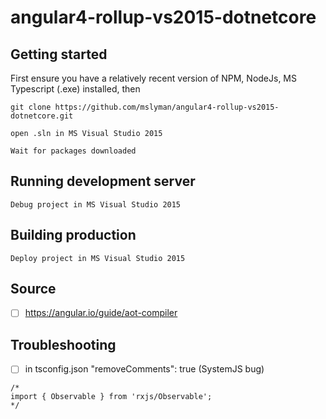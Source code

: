 # angular4-rollup-vs2015-dotnetcore 

## Getting started
First ensure you have a relatively recent version of NPM, NodeJs, MS Typescript (.exe) installed, then
```
git clone https://github.com/mslyman/angular4-rollup-vs2015-dotnetcore.git

open .sln in MS Visual Studio 2015

Wait for packages downloaded
```

## Running development server
```
Debug project in MS Visual Studio 2015
```

## Building production
```
Deploy project in MS Visual Studio 2015
```

## Source
- [ ] https://angular.io/guide/aot-compiler

## Troubleshooting
- [ ] in tsconfig.json  "removeComments": true (SystemJS bug)
```
/* 
import { Observable } from 'rxjs/Observable';
*/
```